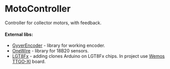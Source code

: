 # MotoController
Controller for collector motors, with feedback.


#### External libs:

- [GyverEncoder][GyverEncoder] - library for working encoder.
- [OneWire][OneWire] - library for 18B20 sensors.
- [LGT8Fx][LGT8Fx] - adding clones Arduino on LGT8Fx chips. In project use [Wemos TTGO-XI][Wemos TTGO-XI] board.

[LGT8Fx]: https://github.com/dbuezas/lgt8fx
[Wemos TTGO-XI]: https://github.com/dbuezas/lgt8fx/wiki/Wemos-TTGO-XI
[OneWire]: https://github.com/PaulStoffregen/OneWire
[GyverEncoder]: https://github.com/AlexGyver/GyverLibs/tree/master/GyverEncoder
